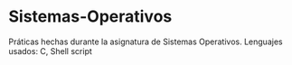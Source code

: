 # Sistemas-Operativos
Práticas hechas durante la asignatura de Sistemas Operativos. Lenguajes usados: C, Shell script
